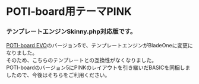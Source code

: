 # POTI-board用テーマPINK

### テンプレートエンジンSkinny.php対応版です。

[POTI-board EVO](https://github.com/satopian/poti-kaini)のバージョン5で、テンプレートエンジンがBladeOneに変更になりました。  
そのため、こちらのテンプレートとの互換性がなくなりました。  
POTI-boardのバージョン5にPINKのレイアウトを引き継いだBASICを同梱しましたので、今後はそちらをご利用ください。
